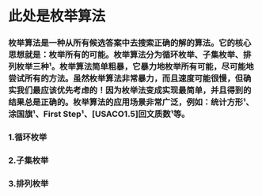 # 此处是枚举算法
### 枚举算法是一种从所有候选答案中去搜索正确的解的算法。它的核心思想就是：枚举所有的可能。枚举算法分为循环枚举、子集枚举、排列枚举三种¹。枚举算法简单粗暴，它暴力地枚举所有可能，尽可能地尝试所有的方法。虽然枚举算法非常暴力，而且速度可能很慢，但确实我们最应该优先考虑的！因为枚举法变成实现最简单，并且得到的结果总是正确的。枚举算法的应用场景非常广泛，例如：统计方形¹、涂国旗¹、First Step¹、[USACO1.5]回文质数¹等。
### 1.循环枚举
### 2.子集枚举
### 3.排列枚举
